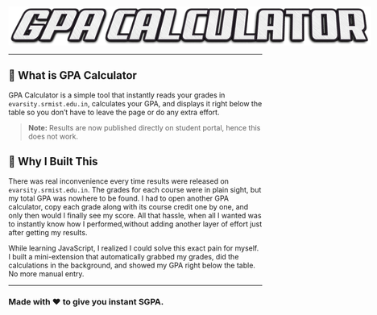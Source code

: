 <div align="center">
  <img src="logo.png" alt="GPA CALCULATOR Logo" style="width: 75vw; max-width: 100vw;">
</div>

---

## 🧠 What is GPA Calculator

GPA Calculator is a simple tool that instantly reads your grades in `evarsity.srmist.edu.in`, calculates your GPA, and displays it right below the table so you don’t have to leave the page or do any extra effort.  
> **Note:** Results are now published directly on student portal, hence this does not work.

## 🌱 Why I Built This
There was real inconvenience every time results were released on `evarsity.srmist.edu.in`. The grades for each course were in plain sight, but my total GPA was nowhere to be found. I had to open another GPA calculator, copy each grade along with its course credit one by one, and only then would I finally see my score. All that hassle, when all I wanted was to instantly know how I performed,without adding another layer of effort just after getting my results.

While learning JavaScript, I realized I could solve this exact pain for myself. I built a mini-extension that automatically grabbed my grades, did the calculations in the background, and showed my GPA right below the table. No more manual entry.



---

### Made with ❤️ to give you instant SGPA.
